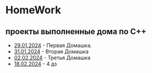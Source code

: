 # HomeWork
## проекты выполненные дома по C++
- [29.01.2024](29.01.2024) - Первая Домашка.
- [31.01.2024](31.01.2024) - Вторая Домашка
- [02.02.2024](02.02.2024) - Третья Домашка
- [18.02.2024](18.02.2024) - 4 дз
